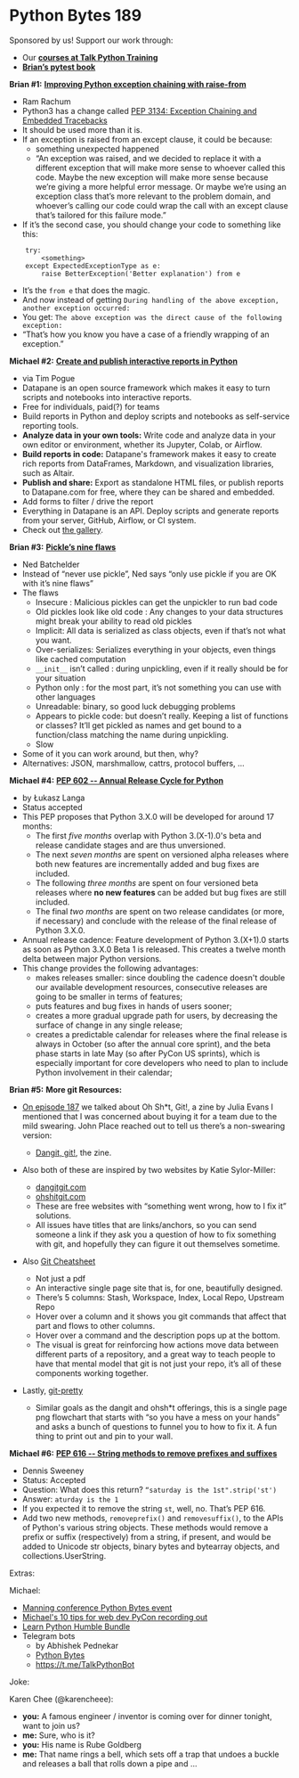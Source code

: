 # Python Bytes 189

Sponsored by us! Support our work through:

- Our [**courses at Talk Python Training**](https://training.talkpython.fm/)
- [**Brian’s pytest book**](https://t.co/AKfVKcveg6?amp=1)

**Brian #1:** [**Improving Python exception chaining with raise-from**](https://blog.ram.rachum.com/post/621791438475296768/improving-python-exception-chaining-with)

- Ram Rachum
- Python3 has a change called [PEP 3134: Exception Chaining and Embedded Tracebacks](https://www.python.org/dev/peps/pep-3134/)
- It should be used more than it is.
- If an exception is raised from an except clause, it could be because:
	- something unexpected happened
	- “An exception was raised, and we decided to replace it with a different exception that will make more sense to whoever called this code. Maybe the new exception will make more sense because we’re giving a more helpful error message. Or maybe we’re using an exception class that’s more relevant to the problem domain, and whoever’s calling our code could wrap the call with an except clause that’s tailored for this failure mode.”
- If it’s the second case, you should change your code to something like this:
```
    try:
        <something>
    except ExpectedExceptionType as e:
        raise BetterException('Better explanation') from e
```
- It’s the `from e` that does the magic.
- And now instead of getting `During handling of the above exception, another exception occurred:`
- You get: `The above exception was the direct cause of the following exception:`
- “That’s how you know you have a case of a friendly wrapping of an exception.”

**Michael #2:** [**Create and publish interactive reports in Python**](https://www.datapane.com/)

- via Tim Pogue
- Datapane is an open source framework which makes it easy to turn scripts and notebooks into interactive reports. 
- Free for individuals, paid(?) for teams
- Build reports in Python and deploy scripts and notebooks as self-service reporting tools.
- **Analyze data in your own tools:** Write code and analyze data in your own editor or environment, whether its Jupyter, Colab, or Airflow.
- **Build reports in code:** Datapane's framework makes it easy to create rich reports from DataFrames, Markdown, and visualization libraries, such as Altair.
- **Publish and share:** Export as standalone HTML files, or publish reports to Datapane.com for free, where they can be shared and embedded.
- Add forms to filter / drive the report
- Everything in Datapane is an API. Deploy scripts and generate reports from your server, GitHub, Airflow, or CI system.
- Check out [the gallery](https://www.datapane.com/gallery/).

**Brian #3:** [**Pickle’s nine flaws**](https://nedbatchelder.com/blog/202006/pickles_nine_flaws.html)

- Ned Batchelder
- Instead of “never use pickle”, Ned says “only use pickle if you are OK with it’s nine flaws”
- The flaws
	- Insecure : Malicious pickles can get the unpickler to run bad code
	- Old pickles look like old code : Any changes to your data structures might break your ability to read old pickles
	- Implicit: All data is serialized as class objects, even if that’s not what you want.
	- Over-serializes: Serializes everything in your objects, even things like cached computation
	- `__init__` isn’t called : during unpickling, even if it really should be for your situation
	- Python only : for the most part, it’s not something you can use with other languages
	- Unreadable: binary, so good luck debugging problems
	- Appears to pickle code: but doesn’t really. Keeping a list of functions or classes? It’ll get pickled as names and get bound to a function/class matching the name during unpickling.
	- Slow
- Some of it you can work around, but then, why?
- Alternatives: JSON, marshmallow, cattrs, protocol buffers, … 

**Michael #4:** [**PEP 602 -- Annual Release Cycle for Python**](https://www.python.org/dev/peps/pep-0602/)

- by Łukasz Langa
- Status accepted
- This PEP proposes that Python 3.X.0 will be developed for around 17 months:
	- The first *five months* overlap with Python 3.(X-1).0's beta and release candidate stages and are thus unversioned.
	- The next *seven months* are spent on versioned alpha releases where both new features are incrementally added and bug fixes are included.
	- The following *three months* are spent on four versioned beta releases where **no new features** can be added but bug fixes are still included.
	- The final *two months* are spent on two release candidates (or more, if necessary) and conclude with the release of the final release of Python 3.X.0.
- Annual release cadence: Feature development of Python 3.(X+1).0 starts as soon as Python 3.X.0 Beta 1 is released. This creates a twelve month delta between major Python versions.
- This change provides the following advantages:
	- makes releases smaller: since doubling the cadence doesn't double our available development resources, consecutive releases are going to be smaller in terms of features;
	- puts features and bug fixes in hands of users sooner;
	- creates a more gradual upgrade path for users, by decreasing the surface of change in any single release;
	- creates a predictable calendar for releases where the final release is always in October (so after the annual core sprint), and the beta phase starts in late May (so after PyCon US sprints), which is especially important for core developers who need to plan to include Python involvement in their calendar;

**Brian #5:** **More git Resources:** 

- [On episode 187](https://pythonbytes.fm/187) we talked about Oh Sh*t, Git!, a zine by Julia Evans 
    I mentioned that I was concerned about buying it for a team due to the mild swearing.
    John Place reached out to tell us there’s a non-swearing version:
	- [Dangit, git!](https://gumroad.com/l/dangit-git), the zine.
    
- Also both of these are inspired by two websites by Katie Sylor-Miller:
	- [dangitgit.com](http://dangitgit.com/)
	- [ohshitgit.com](https://ohshitgit.com/)
	- These are free websites with “something went wrong, how to I fix it” solutions.
	- All issues have titles that are links/anchors, so you can send someone a link if they ask you a question of how to fix something with git, and hopefully they can figure it out themselves sometime.
    
- Also [Git Cheatsheet](http://ndpsoftware.com/git-cheatsheet.html) 
	- Not just a pdf
	- An interactive single page site that is, for one, beautifully designed.
	- There’s 5 columns: Stash, Workspace, Index, Local Repo, Upstream Repo
	- Hover over a column and it shows you git commands that affect that part and flows to other columns.
	- Hover over a command and the description pops up at the bottom.
	- The visual is great for reinforcing how actions move data between different parts of a repository, and a great way to teach people to have that mental model that git is not just your repo, it’s all of these components working together.


- Lastly, [git-pretty](http://justinhileman.info/article/git-pretty/git-pretty.png)
	- Similar goals as the dangit and ohsh*t offerings, this is a single page png flowchart that starts with “so you have a mess on your hands” and asks a bunch of questions to funnel you to how to fix it. A fun thing to print out and pin to your wall.

**Michael #6:** [**PEP 616 -- String methods to remove prefixes and suffixes**](https://www.python.org/dev/peps/pep-0616/)

- Dennis Sweeney
- Status: Accepted
- Question: What does this return? `“saturday is the 1st".strip('st')` 
- Answer: `aturday is the 1`
- If you expected it to remove the string `st`, well, no. That’s PEP 616.
- Add two new methods, `removeprefix()` and `removesuffix()`, to the APIs of Python's various string objects. These methods would remove a prefix or suffix (respectively) from a string, if present, and would be added to Unicode str objects, binary bytes and bytearray objects, and collections.UserString.

Extras:

Michael: 

- [Manning conference Python Bytes event](https://freecontent.manning.com/register-for-livemanning-python/) 
- [Michael's 10 tips for web dev PyCon recording out](https://twitter.com/mkennedy/status/1276193238710390789)
- [Learn Python Humble Bundle](https://talkpython.fm/humble2020)
- Telegram bots
    - by Abhishek Pednekar
    - [Python Bytes](https://t.me/PythonBytesBot)
    - https://t.me/TalkPythonBot

Joke:

Karen Chee (@karencheee):

- **you:** A famous engineer / inventor is coming over for dinner tonight, want to join us?
- **me:** Sure, who is it?
- **you:** His name is Rube Goldberg
- **me:** That name rings a bell, which sets off a trap that undoes a buckle and releases a ball that rolls down a pipe and …

